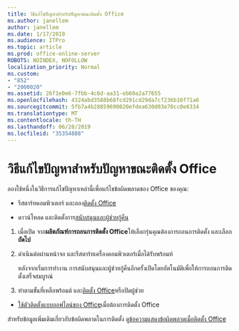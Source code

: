 ```yaml
---
title: วิธีแก้ไขปัญหาสำหรับปัญหาขณะติดตั้ง Office
ms.author: janellem
author: janellem
ms.date: 1/17/2019
ms.audience: ITPro
ms.topic: article
ms.prod: office-online-server
ROBOTS: NOINDEX, NOFOLLOW
localization_priority: Normal
ms.custom:
- "852"
- "2000020"
ms.assetid: 26f1e0e6-7fbb-4c6d-aa31-eb60a2a77655
ms.openlocfilehash: 4324abd3588b68fcd291cd29da7cf236b10f71a6
ms.sourcegitcommit: 5fb7a4b28859690020efdea630d03e70cc0e6334
ms.translationtype: MT
ms.contentlocale: th-TH
ms.lasthandoff: 06/28/2019
ms.locfileid: "35354888"
---
```

# <a name="solutions-for-issues-while-installing-office"></a>วิธีแก้ไขปัญหาสำหรับปัญหาขณะติดตั้ง Office

ลองใช้หนึ่งในวิธีการแก้ไขปัญหาเหล่านี้เพื่อแก้ไขข้อผิดพลาดของ Office ของคุณ:
  
- รีสตาร์ทคอมพิวเตอร์ และลอง[ติดตั้ง Office](https://portal.office.com/OLS/MySoftware.aspx)

- ดาวน์โหลด และติดตั้งการ[สนับสนุนและผู้ช่วยกู้คืน](https://aka.ms/SARA-OfficeUninstall-Alchemy)

1. เมื่อเปิด จาก**ผลิตภัณฑ์การถอนการติดตั้ง Office**ให้เลือกรุ่นคุณต้องการถอนการติดตั้ง และเลือก**ถัดไป**

2. ดำเนินต่อผ่านหน้าจอ และรีสตาร์ทเครื่องคอมพิวเตอร์เมื่อได้รับพร้อมท์

    หลังจากเริ่มการทำงาน การสนับสนุนและผู้ช่วยกู้คืนอีกครั้งเปิดโดยอัตโนมัติเพื่อให้การถอนการติดตั้งเสร็จสมบูรณ์

3. ทำตามขั้นที่เหลือพร้อมต์ และ[ติดตั้ง Office](https://portal.office.com/OLS/MySoftware.aspx)หรือปิดผู้ช่วย

- [ใช้ตัวติดตั้งแบบออฟไลน์ของ Office](https://support.office.com/article/f0a85fe7-118f-41cb-a791-d59cef96ad1c?wt.mc_id=Alchemy_ClientDIA)เมื่อต้องการติดตั้ง Office

สำหรับข้อมูลเพิ่มเติมเกี่ยวกับข้อผิดพลาดในการติดตั้ง ดู[ข้อความแสดงข้อผิดพลาดเมื่อติดตั้ง Office](https://support.office.com/article/35ff2def-e0b2-4dac-9784-4cf212c1f6c2#BKMK_ErrorMessages)
  